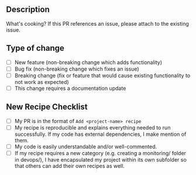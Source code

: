 ## Description

What's cooking? 
If this PR references an issue, please attach to the existing issue.

## Type of change
<!-- Please delete options that are not relevant. -->
- [ ] New feature (non-breaking change which adds functionality)
- [ ] Bug fix (non-breaking change which fixes an issue)
- [ ] Breaking change (fix or feature that would cause existing functionality to not work as expected)
- [ ] This change requires a documentation update

## New Recipe Checklist
<!-- If adding a new recipe, please ensure this list is completed. -->
- [ ] My PR is in the format of `Add <project-name> recipe`
- [ ] My recipe is reproducible and explains everything needed to run successfully. If my code has external dependencies, I make mention of them.
- [ ] My code is easily understandable and/or well-commented.
- [ ] If my recipe requires a new category (e.g. creating a monitoring/ folder in devops/), I have encapsulated my project within its own subfolder so that others can add their own recipes as well.
